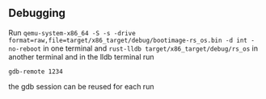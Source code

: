 
## Debugging

Run `qemu-system-x86_64 -S -s -drive format=raw,file=target/x86_target/debug/bootimage-rs_os.bin -d int -no-reboot` in one terminal and
`rust-lldb target/x86_target/debug/rs_os` in another terminal and in the lldb terminal run 

`gdb-remote 1234`

the gdb session can be reused for each run
